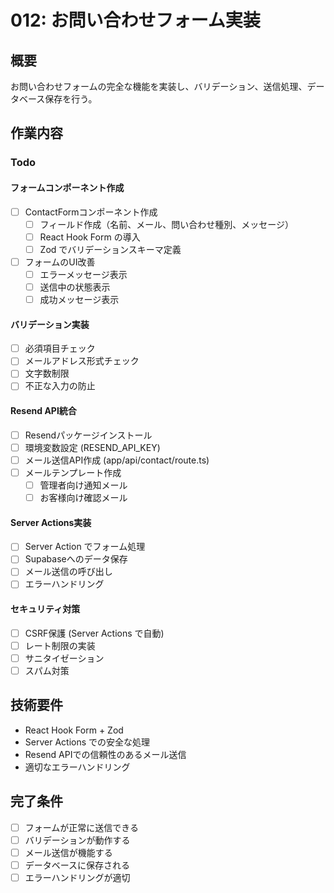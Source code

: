 # 012: お問い合わせフォーム実装

## 概要
お問い合わせフォームの完全な機能を実装し、バリデーション、送信処理、データベース保存を行う。

## 作業内容

### Todo

#### フォームコンポーネント作成
- [ ] ContactFormコンポーネント作成
  - [ ] フィールド作成（名前、メール、問い合わせ種別、メッセージ）
  - [ ] React Hook Form の導入
  - [ ] Zod でバリデーションスキーマ定義
- [ ] フォームのUI改善
  - [ ] エラーメッセージ表示
  - [ ] 送信中の状態表示
  - [ ] 成功メッセージ表示

#### バリデーション実装
- [ ] 必須項目チェック
- [ ] メールアドレス形式チェック
- [ ] 文字数制限
- [ ] 不正な入力の防止

#### Resend API統合
- [ ] Resendパッケージインストール
- [ ] 環境変数設定 (RESEND_API_KEY)
- [ ] メール送信API作成 (app/api/contact/route.ts)
- [ ] メールテンプレート作成
  - [ ] 管理者向け通知メール
  - [ ] お客様向け確認メール

#### Server Actions実装
- [ ] Server Action でフォーム処理
- [ ] Supabaseへのデータ保存
- [ ] メール送信の呼び出し
- [ ] エラーハンドリング

#### セキュリティ対策
- [ ] CSRF保護 (Server Actions で自動)
- [ ] レート制限の実装
- [ ] サニタイゼーション
- [ ] スパム対策

## 技術要件
- React Hook Form + Zod
- Server Actions での安全な処理
- Resend APIでの信頼性のあるメール送信
- 適切なエラーハンドリング

## 完了条件
- [ ] フォームが正常に送信できる
- [ ] バリデーションが動作する
- [ ] メール送信が機能する
- [ ] データベースに保存される
- [ ] エラーハンドリングが適切